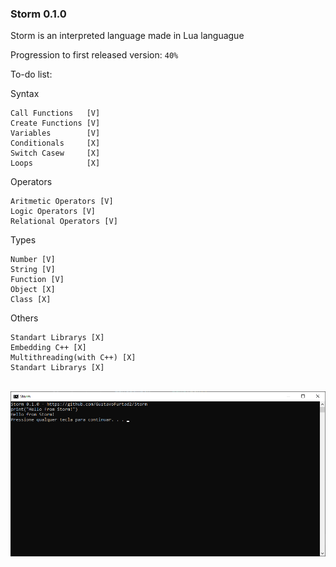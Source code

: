  ### Storm 0.1.0

Storm is an interpreted language made in Lua languague

Progression to first released version: `40%`

To-do list:

Syntax
```
Call Functions   [V]
Create Functions [V]
Variables        [V]
Conditionals     [X]
Switch Casew     [X]
Loops            [X]
```

Operators
```
Aritmetic Operators [V]
Logic Operators [V]
Relational Operators [V]
```

Types
```
Number [V]
String [V]
Function [V]
Object [X]
Class [X]
```

Others
```
Standart Librarys [X]
Embedding C++ [X]
Multithreading(with C++) [X]
Standart Librarys [X]
```

<BR>
<img src="preview.png"/>
